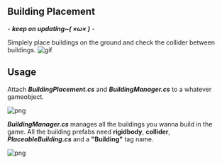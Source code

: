 Building Placement
----------

*- **keep on updating~( ×ω× )** -*

Simplely place buildings on the ground and check the collider between buildings.
![gif](https://github.com/chenwanwan13/SomeUnityScripts/blob/master/BuildingPlacement/03.gif?raw=true)

Usage
---------

Attach ***BuildingPlacement.cs***  and ***BuildingManager.cs*** to a whatever gameobject.

![png](https://raw.githubusercontent.com/chenwanwan13/SomeUnityScripts/master/BuildingPlacement/01.png)

***BuildingManager.cs*** manages all the buildings you wanna build in the game.
All the building prefabs need **rigidbody**, **collider**, ***PlaceableBuilding.cs*** and a **"Building"** tag name.

![png](https://raw.githubusercontent.com/chenwanwan13/SomeUnityScripts/master/BuildingPlacement/02.png)

